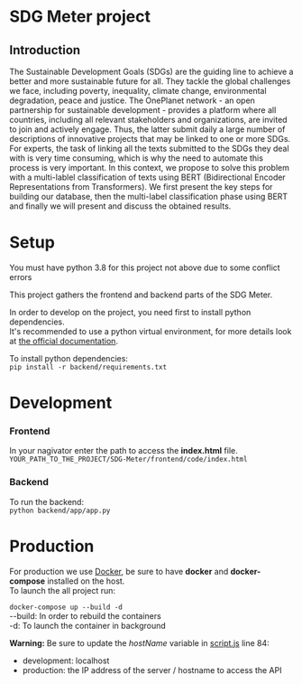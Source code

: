 # SDG Meter project

## Introduction

The Sustainable Development Goals (SDGs) are the guiding line to
achieve a better and more sustainable future for all. They tackle the global challenges we face, including poverty, inequality, climate change, environmental
degradation, peace and justice. The OnePlanet network - an open partnership
for sustainable development - provides a platform where all countries, including
all relevant stakeholders and organizations, are invited to join and actively engage. Thus, the latter submit daily a large number of descriptions of innovative
projects that may be linked to one or more SDGs. For experts, the task of linking all the texts submitted to the SDGs they deal with is very time consuming,
which is why the need to automate this process is very important. In this context,
we propose to solve this problem with a multi-lablel classification of texts using BERT (Bidirectional Encoder Representations from Transformers). We first
present the key steps for building our database, then the multi-label classification
phase using BERT and finally we will present and discuss the obtained results.

# Setup

You must have python 3.8 for this project not above due to some conflict errors

This project gathers the frontend and backend parts of the SDG Meter.  

In order to develop on the project, you need first to install python dependencies.  
It's recommended to use a python virtual environment, for more details look at [the official documentation](https://docs.python.org/3/tutorial/venv.html).  

To install python dependencies:  
`pip install -r backend/requirements.txt`

# Development

### Frontend

In your nagivator enter the path to access the **index.html** file.  
`YOUR_PATH_TO_THE_PROJECT/SDG-Meter/frontend/code/index.html`

### Backend

To run the backend:  
`python backend/app/app.py`

# Production

For production we use [Docker](https://www.docker.com/), be sure to have **docker** and **docker-compose** installed on the host.  
To launch the all project run:

`docker-compose up --build -d`  
--build: In order to rebuild the containers   
-d: To launch the container in background

**Warning:** Be sure to update the *hostName* variable in [script.js](frontend/code/js/scripts.js) line 84:
- development: localhost
- production: the IP address of the server / hostname to access the API